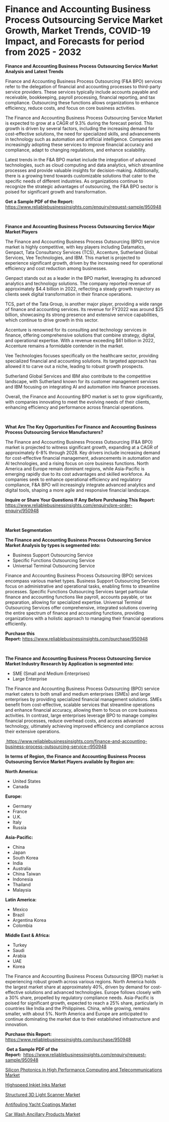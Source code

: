 <p><h1>Finance and Accounting Business Process Outsourcing Service Market Growth, Market Trends, COVID-19 Impact, and Forecasts for period from 2025 - 2032</h1></p><p><strong>Finance and Accounting Business Process Outsourcing Service Market Analysis and Latest Trends</strong></p>
<p><p>Finance and Accounting Business Process Outsourcing (F&A BPO) services refer to the delegation of financial and accounting processes to third-party service providers. These services typically include accounts payable and receivable, bookkeeping, payroll processing, financial reporting, and tax compliance. Outsourcing these functions allows organizations to enhance efficiency, reduce costs, and focus on core business activities.</p><p>The Finance and Accounting Business Process Outsourcing Service Market is expected to grow at a CAGR of 9.3% during the forecast period. This growth is driven by several factors, including the increasing demand for cost-effective solutions, the need for specialized skills, and advancements in technology such as automation and artificial intelligence. Companies are increasingly adopting these services to improve financial accuracy and compliance, adapt to changing regulations, and enhance scalability.</p><p>Latest trends in the F&A BPO market include the integration of advanced technologies, such as cloud computing and data analytics, which streamline processes and provide valuable insights for decision-making. Additionally, there is a growing trend towards customizable solutions that cater to the specific needs of different industries. As organizations continue to recognize the strategic advantages of outsourcing, the F&A BPO sector is poised for significant growth and transformation.</p></p>
<p><strong>Get a Sample PDF of the Report:&nbsp;</strong> <a href="https://www.reliablebusinessinsights.com/enquiry/request-sample/950948?utm_campaign=60&utm_medium=2&utm_source=Github&utm_content=ia&utm_term=08032025&utm_id=finance-and-accounting-business-process-outsourcing-service">https://www.reliablebusinessinsights.com/enquiry/request-sample/950948</a></p>
<p>&nbsp;</p>
<p><strong>Finance and Accounting Business Process Outsourcing Service Major Market Players</strong></p>
<p><p>The Finance and Accounting Business Process Outsourcing (BPO) service market is highly competitive, with key players including Datamatics, Genpact, Tata Consultancy Services (TCS), Accenture, Sutherland Global Services, Vee Technologies, and IBM. This market is projected to experience significant growth, driven by the increasing need for operational efficiency and cost reduction among businesses.</p><p>Genpact stands out as a leader in the BPO market, leveraging its advanced analytics and technology solutions. The company reported revenue of approximately $4.4 billion in 2022, reflecting a steady growth trajectory as clients seek digital transformation in their finance operations.</p><p>TCS, part of the Tata Group, is another major player, providing a wide range of finance and accounting services. Its revenue for FY2022 was around $25 billion, showcasing its strong presence and extensive service capabilities, which continue to drive growth in this sector.</p><p>Accenture is renowned for its consulting and technology services in finance, offering comprehensive solutions that combine strategy, digital, and operational expertise. With a revenue exceeding $61 billion in 2022, Accenture remains a formidable contender in the market.</p><p>Vee Technologies focuses specifically on the healthcare sector, providing specialized financial and accounting solutions. Its targeted approach has allowed it to carve out a niche, leading to robust growth prospects.</p><p>Sutherland Global Services and IBM also contribute to the competitive landscape, with Sutherland known for its customer management services and IBM focusing on integrating AI and automation into finance processes.</p><p>Overall, the Finance and Accounting BPO market is set to grow significantly, with companies innovating to meet the evolving needs of their clients, enhancing efficiency and performance across financial operations.</p></p>
<p>&nbsp;</p>
<p><strong>What Are The Key Opportunities For Finance and Accounting Business Process Outsourcing Service Manufacturers?</strong></p>
<p><p>The Finance and Accounting Business Process Outsourcing (F&A BPO) market is projected to witness significant growth, expanding at a CAGR of approximately 6-8% through 2028. Key drivers include increasing demand for cost-effective financial management, advancements in automation and AI technologies, and a rising focus on core business functions. North America and Europe remain dominant regions, while Asia-Pacific is emerging rapidly due to its cost advantages and skilled workforce. As companies seek to enhance operational efficiency and regulatory compliance, F&A BPO will increasingly integrate advanced analytics and digital tools, shaping a more agile and responsive financial landscape.</p></p>
<p><strong>Inquire or Share Your Questions If Any Before Purchasing This Report:</strong> <a href="https://www.reliablebusinessinsights.com/enquiry/pre-order-enquiry/950948?utm_campaign=60&utm_medium=2&utm_source=Github&utm_content=ia&utm_term=08032025&utm_id=finance-and-accounting-business-process-outsourcing-service">https://www.reliablebusinessinsights.com/enquiry/pre-order-enquiry/950948</a></p>
<p>&nbsp;</p>
<p><strong>Market Segmentation</strong></p>
<p><strong>The Finance and Accounting Business Process Outsourcing Service Market Analysis by types is segmented into:</strong></p>
<p><ul><li>Business Support Outsourcing Service</li><li>Specific Functions Outsourcing Service</li><li>Universal Terminal Outsourcing Service</li></ul></p>
<p><p>Finance and Accounting Business Process Outsourcing (BPO) services encompass various market types. Business Support Outsourcing Services focus on administrative and operational tasks, enabling firms to streamline processes. Specific Functions Outsourcing Services target particular finance and accounting functions like payroll, accounts payable, or tax preparation, allowing for specialized expertise. Universal Terminal Outsourcing Services offer comprehensive, integrated solutions covering the entire spectrum of finance and accounting functions, providing organizations with a holistic approach to managing their financial operations efficiently.</p></p>
<p><strong>Purchase this Report:&nbsp;</strong><a href="https://www.reliablebusinessinsights.com/purchase/950948?utm_campaign=60&utm_medium=2&utm_source=Github&utm_content=ia&utm_term=08032025&utm_id=finance-and-accounting-business-process-outsourcing-service">https://www.reliablebusinessinsights.com/purchase/950948</a></p>
<p>&nbsp;</p>
<p><strong>The Finance and Accounting Business Process Outsourcing Service Market Industry Research by Application is segmented into:</strong></p>
<p><ul><li>SME (Small and Medium Enterprises)</li><li>Large Enterprise</li></ul></p>
<p><p>The Finance and Accounting Business Process Outsourcing (BPO) service market caters to both small and medium enterprises (SMEs) and large enterprises by providing specialized financial management solutions. SMEs benefit from cost-effective, scalable services that streamline operations and enhance financial accuracy, allowing them to focus on core business activities. In contrast, large enterprises leverage BPO to manage complex financial processes, reduce overhead costs, and access advanced technology, ultimately achieving improved efficiency and compliance across their extensive operations.</p></p>
<p><a href="https://www.reliablebusinessinsights.com/finance-and-accounting-business-process-outsourcing-service-r950948?utm_campaign=60&utm_medium=2&utm_source=Github&utm_content=ia&utm_term=08032025&utm_id=finance-and-accounting-business-process-outsourcing-service">&nbsp;https://www.reliablebusinessinsights.com/finance-and-accounting-business-process-outsourcing-service-r950948</a></p>
<p><strong>In terms of Region, the Finance and Accounting Business Process Outsourcing Service Market Players available by Region are:</strong></p>
<p>
    <p> <strong> North America: </strong>
        <ul>
            <li>United States</li>
            <li>Canada</li>
        </ul>
        </p> 
    <p> <strong> Europe: </strong>
        <ul>
            <li>Germany</li>
            <li>France</li>
            <li>U.K.</li>
            <li>Italy</li>
            <li>Russia</li>
        </ul>
        </p> 
    <p> <strong> Asia-Pacific: </strong>
        <ul>
            <li>China</li>
            <li>Japan</li>
            <li>South Korea</li>
            <li>India</li>
            <li>Australia</li>
            <li>China Taiwan</li>
            <li>Indonesia</li>
            <li>Thailand</li>
            <li>Malaysia</li>
        </ul>
        </p> 
    <p> <strong> Latin America: </strong>
        <ul>
            <li>Mexico</li>
            <li>Brazil</li>
            <li>Argentina Korea</li>
            <li>Colombia</li>
        </ul>
        </p> 
    <p> <strong> Middle East & Africa: </strong>
        <ul>
            <li>Turkey</li>
            <li>Saudi</li>
            <li>Arabia</li>
            <li>UAE</li>
            <li>Korea</li>
        </ul>
    </p>
    </p>
<p><p>The Finance and Accounting Business Process Outsourcing (BPO) market is experiencing robust growth across various regions. North America holds the largest market share at approximately 40%, driven by demand for cost-effective solutions and advanced technologies. Europe follows closely with a 30% share, propelled by regulatory compliance needs. Asia-Pacific is poised for significant growth, expected to reach a 25% share, particularly in countries like India and the Philippines. China, while growing, remains smaller, with about 5%. North America and Europe are anticipated to continue dominating the market due to their established infrastructure and innovation.</p></p>
<p><strong>Purchase this Report: </strong><a href="https://www.reliablebusinessinsights.com/purchase/950948?utm_campaign=60&utm_medium=2&utm_source=Github&utm_content=ia&utm_term=08032025&utm_id=finance-and-accounting-business-process-outsourcing-service">https://www.reliablebusinessinsights.com/purchase/950948</a></p>
<p>&nbsp;<strong>Get a Sample PDF of the Report:&nbsp;&nbsp;</strong><a href="https://www.reliablebusinessinsights.com/enquiry/request-sample/950948?utm_campaign=60&utm_medium=2&utm_source=Github&utm_content=ia&utm_term=08032025&utm_id=finance-and-accounting-business-process-outsourcing-service">https://www.reliablebusinessinsights.com/enquiry/request-sample/950948</a></p>
<p><strong></strong></p>
<p><p><a href="https://github.com/direepittr/Market-Research-Report-List-1/blob/main/silicon-photonics-in-high-performance-computing-and-telecommunications-market.md?utm_campaign=60&utm_medium=2&utm_source=Github&utm_content=ia&utm_term=08032025&utm_id=finance-and-accounting-business-process-outsourcing-service">Silicon Photonics in High Performance Computing and Telecommunications Market</a></p><p><a href="https://github.com/denuetkachci/Market-Research-Report-List-1/blob/main/highspeed-inkjet-inks-market.md?utm_campaign=60&utm_medium=2&utm_source=Github&utm_content=ia&utm_term=08032025&utm_id=finance-and-accounting-business-process-outsourcing-service">Highspeed Inkjet Inks Market</a></p><p><a href="https://github.com/quiraytaibat/Market-Research-Report-List-1/blob/main/structured-3d-light-scanner-market.md?utm_campaign=60&utm_medium=2&utm_source=Github&utm_content=ia&utm_term=08032025&utm_id=finance-and-accounting-business-process-outsourcing-service">Structured 3D Light Scanner Market</a></p><p><a href="https://github.com/houltngake/Market-Research-Report-List-1/blob/main/antifouling-yacht-coatings-market.md?utm_campaign=60&utm_medium=2&utm_source=Github&utm_content=ia&utm_term=08032025&utm_id=finance-and-accounting-business-process-outsourcing-service">Antifouling Yacht Coatings Market</a></p><p><a href="https://github.com/lenjakam/Market-Research-Report-List-1/blob/main/car-wash-ancillary-products-market.md?utm_campaign=60&utm_medium=2&utm_source=Github&utm_content=ia&utm_term=08032025&utm_id=finance-and-accounting-business-process-outsourcing-service">Car Wash Ancillary Products Market</a></p></p>